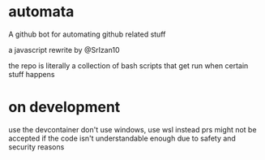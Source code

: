 # automata
A github bot for automating github related stuff

a javascript rewrite by @SrIzan10  

the repo is literally a collection of bash scripts that get run when certain stuff happens

# on development

use the devcontainer
don't use windows, use wsl instead
prs might not be accepted if the code isn't understandable enough due to safety and security reasons
